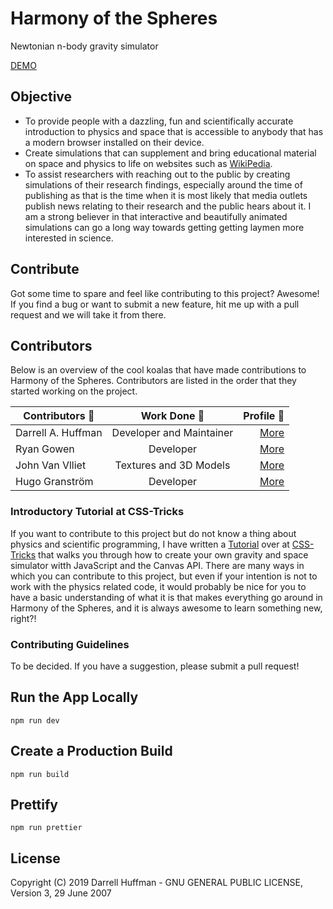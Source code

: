 # Harmony of the Spheres
Newtonian n-body gravity simulator

[DEMO](https://thehappykoala.github.io/Harmony-of-the-Spheres/)

## Objective

* To provide people with a dazzling, fun and scientifically accurate introduction to physics and space that is accessible to anybody that has a modern browser installed on their device.
* Create simulations that can supplement and bring educational material on space and physics to life on websites such as [WikiPedia](https://www.wikipedia.org/).
* To assist researchers with reaching out to the public by creating simulations of their research findings, especially around the time of publishing as that is the time when it is most likely that media outlets publish news relating to their research and the public hears about it. I am a strong believer in that interactive and beautifully animated simulations can go a long way towards getting getting laymen more interested in science.

## Contribute

Got some time to spare and feel like contributing to this project? Awesome! If you find a bug or want to submit a new feature, hit me up with a pull request and we will take it from there. 

## Contributors

Below is an overview of the cool koalas that have made contributions to Harmony of the Spheres. Contributors are listed in the order that they started working on the project. 

| Contributors :rocket:   |      Work Done :hammer:      |  Profile :koala: |
|----------|:-------------:|------:|
| Darrell A. Huffman |  Developer and Maintainer | [More](https://thehappykoala.github.io)|
| Ryan Gowen |    Developer   |   [More](https://github.com/crGowen) |
| John Van Vlliet | Textures and 3D Models |    [More](https://github.com/JohnVV) |
| Hugo Granström | Developer |    [More](https://hugogranstrom.com/) |

### Introductory Tutorial at CSS-Tricks

If you want to contribute to this project but do not know a thing about physics and scientific programming, I have written a [Tutorial](https://css-tricks.com/creating-your-own-gravity-and-space-simulator/) over at [CSS-Tricks](https://css-tricks.com/) that walks you through how to create your own gravity and space simulator witth JavaScript and the Canvas API. There are many ways in which you can contribute to this project, but even if your intention is not to work with the physics related code, it would probably be nice for you to have a basic understanding of what it is that makes everything go around in Harmony of the Spheres, and it is always awesome to learn something new, right?!

### Contributing Guidelines

To be decided. If you have a suggestion, please submit a pull request! 

## Run the App Locally
```npm run dev```
   
## Create a Production Build
```npm run build```

## Prettify
```npm run prettier```

## License

Copyright (C) 2019 Darrell Huffman - GNU GENERAL PUBLIC LICENSE, Version 3, 29 June 2007

    


   



   
